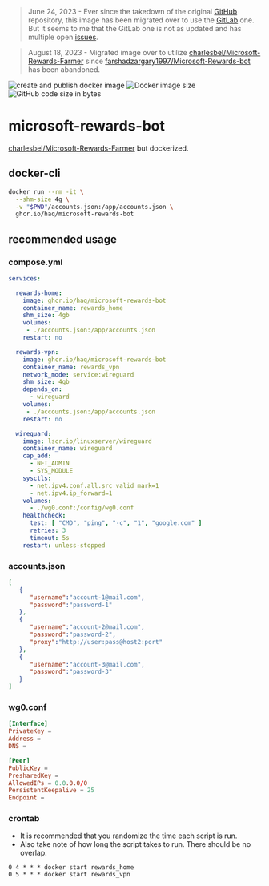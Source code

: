 > June 24, 2023 - Ever since the takedown of the original [GitHub](https://github.com/farshadz1997/Microsoft-Rewards-bot) repository, this image has been migrated over to use the [GitLab](https://gitlab.com/farshadzargary1997/Microsoft-Rewards-bot) one. But it seems to me that the GitLab one is not as updated and has multiple open [issues](https://gitlab.com/farshadzargary1997/Microsoft-Rewards-bot/-/issues).

> August 18, 2023 -  Migrated image over to utilize [charlesbel/Microsoft-Rewards-Farmer](https://github.com/charlesbel/Microsoft-Rewards-Farmer) since [farshadzargary1997/Microsoft-Rewards-bot](https://gitlab.com/farshadzargary1997/Microsoft-Rewards-bot) has been abandoned.

![create and publish docker image](https://github.com/haq/microsoft-rewards-bot/actions/workflows/docker-publish.yml/badge.svg)
![Docker image size](https://ghcr-badge.egpl.dev/haq/microsoft-rewards-bot/size)
![GitHub code size in bytes](https://img.shields.io/github/languages/code-size/haq/microsoft-rewards-bot)

# microsoft-rewards-bot

[charlesbel/Microsoft-Rewards-Farmer](https://github.com/charlesbel/Microsoft-Rewards-Farmer) but dockerized.

## docker-cli

```sh
docker run --rm -it \
  --shm-size 4g \
  -v "$PWD"/accounts.json:/app/accounts.json \
  ghcr.io/haq/microsoft-rewards-bot
```

## recommended usage

### compose.yml

```yml
services:

  rewards-home:
    image: ghcr.io/haq/microsoft-rewards-bot
    container_name: rewards_home
    shm_size: 4gb
    volumes:
     - ./accounts.json:/app/accounts.json
    restart: no

  rewards-vpn:
    image: ghcr.io/haq/microsoft-rewards-bot
    container_name: rewards_vpn
    network_mode: service:wireguard
    shm_size: 4gb
    depends_on:
      - wireguard
    volumes:
     - ./accounts.json:/app/accounts.json
    restart: no

  wireguard:
    image: lscr.io/linuxserver/wireguard
    container_name: wireguard
    cap_add:
      - NET_ADMIN
      - SYS_MODULE
    sysctls:
      - net.ipv4.conf.all.src_valid_mark=1
      - net.ipv4.ip_forward=1
    volumes:
      - ./wg0.conf:/config/wg0.conf
    healthcheck:
      test: [ "CMD", "ping", "-c", "1", "google.com" ]
      retries: 3
      timeout: 5s
    restart: unless-stopped
```

### accounts.json

```json
[
   {
      "username":"account-1@mail.com",
      "password":"password-1"
   },
   {
      "username":"account-2@mail.com",
      "password":"password-2",
      "proxy":"http://user:pass@host2:port"
   },
   {
      "username":"account-3@mail.com",
      "password":"password-3"
   }
]
```

### wg0.conf

```conf
[Interface]
PrivateKey =
Address =
DNS =

[Peer]
PublicKey =
PresharedKey =
AllowedIPs = 0.0.0.0/0
PersistentKeepalive = 25
Endpoint =
```

### crontab

- It is recommended that you randomize the time each script is run.
- Also take note of how long the script takes to run. There should be no overlap.

```crontab
0 4 * * * docker start rewards_home
0 5 * * * docker start rewards_vpn
```

